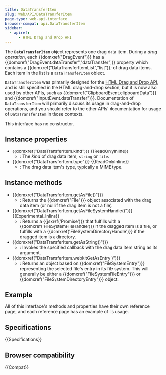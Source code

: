 ```yaml
---
title: DataTransferItem
slug: Web/API/DataTransferItem
page-type: web-api-interface
browser-compat: api.DataTransferItem
sidebar:
  - apiref:
      - HTML Drag and Drop API
---
```


The **`DataTransferItem`** object represents one drag data item. During a _drag operation_, each {{domxref("DragEvent")}} has a {{domxref("DragEvent.dataTransfer","dataTransfer")}} property which contains a {{domxref("DataTransferItemList","list")}} of drag data items. Each item in the list is a `DataTransferItem` object.

`DataTransferItem` was primarily designed for the [HTML Drag and Drop API](/en-US/docs/Web/API/HTML_Drag_and_Drop_API), and is still specified in the HTML drag-and-drop section, but it is now also used by other APIs, such as {{domxref("ClipboardEvent.clipboardData")}} and {{domxref("InputEvent.dataTransfer")}}. Documentation of `DataTransferItem` will primarily discuss its usage in drag-and-drop operations, and you should refer to the other APIs' documentation for usage of `DataTransferItem` in those contexts.

This interface has no constructor.

## Instance properties

- {{domxref("DataTransferItem.kind")}} {{ReadOnlyInline}}
  - : The _kind_ of drag data item, `string` or `file`.
- {{domxref("DataTransferItem.type")}} {{ReadOnlyInline}}
  - : The drag data item's type, typically a MIME type.

## Instance methods

- {{domxref("DataTransferItem.getAsFile()")}}
  - : Returns the {{domxref("File")}} object associated with the drag data item (or null if the drag item is not a file).
- {{domxref("DataTransferItem.getAsFileSystemHandle()")}} {{Experimental_Inline}}
  - : Returns a {{jsxref('Promise')}} that fulfills with a {{domxref('FileSystemFileHandle')}} if the dragged item is a file, or fulfills with a {{domxref('FileSystemDirectoryHandle')}} if the dragged item is a directory.
- {{domxref("DataTransferItem.getAsString()")}}
  - : Invokes the specified callback with the drag data item string as its argument.
- {{domxref("DataTransferItem.webkitGetAsEntry()")}}
  - : Returns an object based on {{domxref("FileSystemEntry")}} representing the selected file's entry in its file system. This will generally be either a {{domxref("FileSystemFileEntry")}} or {{domxref("FileSystemDirectoryEntry")}} object.

## Example

All of this interface's methods and properties have their own reference page, and each reference page has an example of its usage.

## Specifications

{{Specifications}}

## Browser compatibility

{{Compat}}
